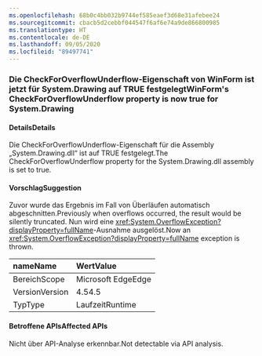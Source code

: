 ```yaml
---
ms.openlocfilehash: 68b0c4bb032b9744ef585eaef3d68e31afebee24
ms.sourcegitcommit: cbacb5d2cebbf044547f6af6e74a9de866800985
ms.translationtype: HT
ms.contentlocale: de-DE
ms.lasthandoff: 09/05/2020
ms.locfileid: "89497741"
---
```

### <a name="winforms-checkforoverflowunderflow-property-is-now-true-for-systemdrawing"></a><span data-ttu-id="b3947-101">Die CheckForOverflowUnderflow-Eigenschaft von WinForm ist jetzt für System.Drawing auf TRUE festgelegt</span><span class="sxs-lookup"><span data-stu-id="b3947-101">WinForm's CheckForOverflowUnderflow property is now true for System.Drawing</span></span>

#### <a name="details"></a><span data-ttu-id="b3947-102">Details</span><span class="sxs-lookup"><span data-stu-id="b3947-102">Details</span></span>

<span data-ttu-id="b3947-103">Die CheckForOverflowUnderflow-Eigenschaft für die Assembly „System.Drawing.dll“ ist auf TRUE festgelegt.</span><span class="sxs-lookup"><span data-stu-id="b3947-103">The CheckForOverflowUnderflow property for the System.Drawing.dll assembly is set to true.</span></span>

#### <a name="suggestion"></a><span data-ttu-id="b3947-104">Vorschlag</span><span class="sxs-lookup"><span data-stu-id="b3947-104">Suggestion</span></span>

<span data-ttu-id="b3947-105">Zuvor wurde das Ergebnis im Fall von Überläufen automatisch abgeschnitten.</span><span class="sxs-lookup"><span data-stu-id="b3947-105">Previously when overflows occurred, the result would be silently truncated.</span></span> <span data-ttu-id="b3947-106">Nun wird eine <xref:System.OverflowException?displayProperty=fullName>-Ausnahme ausgelöst.</span><span class="sxs-lookup"><span data-stu-id="b3947-106">Now an <xref:System.OverflowException?displayProperty=fullName> exception is thrown.</span></span>

| <span data-ttu-id="b3947-107">name</span><span class="sxs-lookup"><span data-stu-id="b3947-107">Name</span></span>    | <span data-ttu-id="b3947-108">Wert</span><span class="sxs-lookup"><span data-stu-id="b3947-108">Value</span></span>       |
|:--------|:------------|
| <span data-ttu-id="b3947-109">Bereich</span><span class="sxs-lookup"><span data-stu-id="b3947-109">Scope</span></span>   |<span data-ttu-id="b3947-110">Microsoft Edge</span><span class="sxs-lookup"><span data-stu-id="b3947-110">Edge</span></span>|
|<span data-ttu-id="b3947-111">Version</span><span class="sxs-lookup"><span data-stu-id="b3947-111">Version</span></span>|<span data-ttu-id="b3947-112">4.5</span><span class="sxs-lookup"><span data-stu-id="b3947-112">4.5</span></span>|
|<span data-ttu-id="b3947-113">Typ</span><span class="sxs-lookup"><span data-stu-id="b3947-113">Type</span></span>|<span data-ttu-id="b3947-114">Laufzeit</span><span class="sxs-lookup"><span data-stu-id="b3947-114">Runtime</span></span>|

#### <a name="affected-apis"></a><span data-ttu-id="b3947-115">Betroffene APIs</span><span class="sxs-lookup"><span data-stu-id="b3947-115">Affected APIs</span></span>

<span data-ttu-id="b3947-116">Nicht über API-Analyse erkennbar.</span><span class="sxs-lookup"><span data-stu-id="b3947-116">Not detectable via API analysis.</span></span>

<!--

#### Affected APIs

Not detectable via API analysis.

-->
